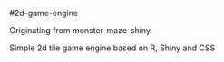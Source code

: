 #2d-game-engine

Originating from monster-maze-shiny.

Simple 2d tile game engine based on R, Shiny and CSS
